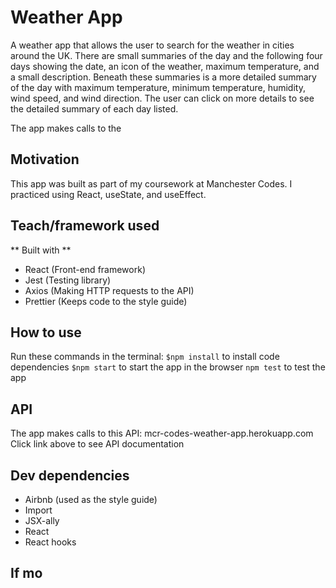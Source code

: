 # Weather App

A weather app that allows the user to search for the weather in cities around the UK. There are small summaries of the day and the following four days showing the date, an icon of the weather, maximum temperature, and a small description. Beneath these summaries is a more detailed summary of the day with maximum temperature, minimum temperature, humidity, wind speed, and wind direction. The user can click on more details to see the detailed summary of each day listed.

The app makes calls to the

## Motivation

This app was built as part of my coursework at Manchester Codes. I practiced using React, useState, and useEffect.

## Teach/framework used

** Built with **

- React (Front-end framework)
- Jest (Testing library)
- Axios (Making HTTP requests to the API)
- Prettier (Keeps code to the style guide)

## How to use

Run these commands in the terminal:
`$npm install` to install code dependencies
`$npm start` to start the app in the browser
`npm test` to test the app

## API

The app makes calls to this API: mcr-codes-weather-app.herokuapp.com
Click link above to see API documentation

## Dev dependencies

- Airbnb (used as the style guide)
- Import
- JSX-ally
- React
- React hooks

## If mo
